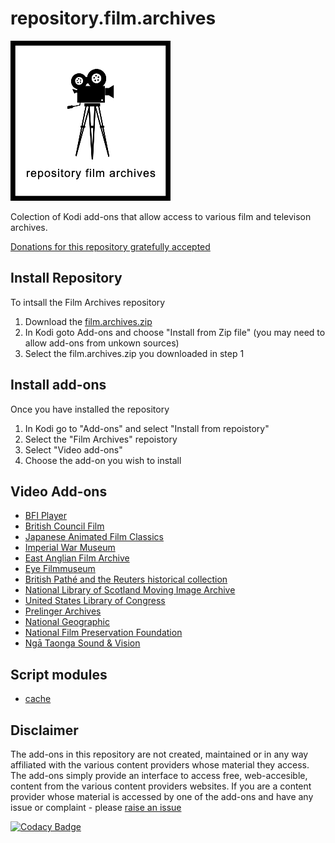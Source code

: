# repository.film.archives

![repository.film.archives](./film.archives/resources/icon.png?dasd=asds)

Colection of Kodi add-ons that allow access to various film and televison archives.

[Donations for this repository gratefully accepted](https://www.paypal.me/fraserchapman)

## Install Repository

To intsall the Film Archives repository 

1.  Download the [film.archives.zip](https://github.com/FraserChapman/repository.film.archives/blob/master/film.archives.zip?raw=true)
2.  In Kodi goto Add-ons and choose "Install from Zip file" (you may need to allow add-ons from unkown sources)
3.  Select the film.archives.zip you downloaded in step 1

## Install add-ons

Once you have installed the repository

1.  In Kodi go to "Add-ons" and select "Install from repoistory"
2.  Select the "Film Archives" repoistory
3.  Select "Video add-ons"
4.  Choose the add-on you wish to install

## Video Add-ons

*   [BFI Player](https://github.com/FraserChapman/plugin.video.bfi.git)
*   [British Council Film](https://github.com/FraserChapman/plugin.video.bcf.git)
*   [Japanese Animated Film Classics](https://github.com/FraserChapman/plugin.video.jafc.git)
*   [Imperial War Museum](https://github.com/FraserChapman/plugin.video.iwm.git)
*   [East Anglian Film Archive](https://github.com/FraserChapman/plugin.video.eafa.git)
*   [Eye Filmmuseum](https://github.com/FraserChapman/plugin.video.eye.git)
*   [British Pathé and the Reuters historical collection](https://github.com/FraserChapman/plugin.video.bp.git)
*   [National Library of Scotland Moving Image Archive](https://github.com/FraserChapman/plugin.video.mia.git)
*   [United States Library of Congress](https://github.com/FraserChapman/plugin.video.loc.git)
*   [Prelinger Archives](https://github.com/FraserChapman/plugin.video.pa.git)
*   [National Geographic](https://github.com/FraserChapman/plugin.video.ng.git)
*   [National Film Preservation Foundation](https://github.com/FraserChapman/plugin.video.nfpf.git)
*   [Ngā Taonga Sound & Vision](https://github.com/FraserChapman/plugin.video.ntsv.git)

## Script modules

*   [cache](https://github.com/FraserChapman/script.module.cache.git)

## Disclaimer

The add-ons in this repository are not created, maintained or in any way affiliated with the various content providers whose material they access. The add-ons simply provide an interface to access free, web-accesible, content from the various content providers websites.
If you are a content provider whose material is accessed by one of the add-ons and have any issue or complaint - please [raise an issue](https://github.com/FraserChapman/repository.film.archives/issues/new?labels=DMCA)

[![Codacy Badge](https://api.codacy.com/project/badge/Grade/2e4718a1470c408e842148e253477fc3)](https://www.codacy.com/app/FraserChapman/repository.film.archives?utm_source=github.com&amp;utm_medium=referral&amp;utm_content=FraserChapman/repository.film.archives&amp;utm_campaign=Badge_Grade)
